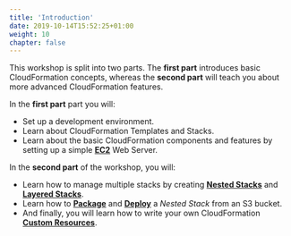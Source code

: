 ```yaml
---
title: 'Introduction'
date: 2019-10-14T15:52:25+01:00
weight: 10
chapter: false
---
```


This workshop is split into two parts. The **first part** introduces basic CloudFormation concepts, whereas the **second part** will teach you about more advanced CloudFormation features.

In the **first part** part you will: 

+ Set up a development environment.
+ Learn about CloudFormation Templates and Stacks.
+ Learn about the basic CloudFormation components and features by setting up a simple **[EC2](https://aws.amazon.com/ec2/)** Web Server. 

In the **second part** of the workshop, you will:
 
+ Learn how to manage multiple stacks by creating **[Nested Stacks](https://docs.aws.amazon.com/AWSCloudFormation/latest/UserGuide/using-cfn-nested-stacks.html)** and **[Layered Stacks](https://docs.aws.amazon.com/AWSCloudFormation/latest/UserGuide/using-cfn-stack-exports.html)**. 
+ Learn how to **[Package](https://docs.aws.amazon.com/AWSCloudFormation/latest/UserGuide/using-cfn-cli-package.html)** and **[Deploy](https://docs.aws.amazon.com/AWSCloudFormation/latest/UserGuide/using-cfn-cli-deploy.html)** a _Nested Stack_ from an S3 bucket. 
+ And finally, you will learn how to write your own CloudFormation **[Custom Resources](https://docs.aws.amazon.com/AWSCloudFormation/latest/UserGuide/template-custom-resources.html)**.
